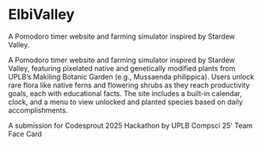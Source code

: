 # ElbiValley
A Pomodoro timer website and farming simulator inspired by Stardew Valley.

A Pomodoro timer website and farming simulator inspired by Stardew Valley, featuring pixelated native and genetically modified plants from UPLB’s Makiling Botanic Garden (e.g., Mussaenda philippica). Users unlock rare flora like native ferns and flowering shrubs as they reach productivity goals, each with educational facts. The site includes a built-in calendar, clock, and a menu to view unlocked and planted species based on daily accomplishments.

A submission for Codesprout 2025 Hackathon by UPLB Compsci 25' Team Face Card
